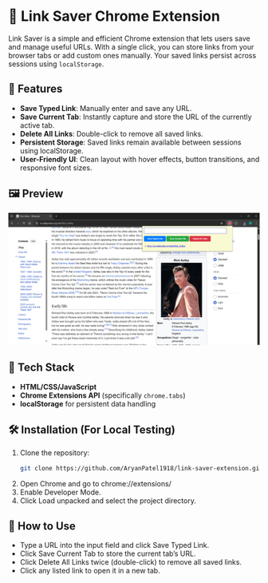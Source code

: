 # 🔖 Link Saver Chrome Extension

Link Saver is a simple and efficient Chrome extension that lets users save and manage useful URLs. With a single click, you can store links from your browser tabs or add custom ones manually. Your saved links persist across sessions using `localStorage`.

## 🚀 Features

- **Save Typed Link**: Manually enter and save any URL.
- **Save Current Tab**: Instantly capture and store the URL of the currently active tab.
- **Delete All Links**: Double-click to remove all saved links.
- **Persistent Storage**: Saved links remain available between sessions using localStorage.
- **User-Friendly UI**: Clean layout with hover effects, button transitions, and responsive font sizes.

## 🖼️ Preview

![screenshot](preview.png) <!-- Replace with actual screenshot if available -->

## 🧠 Tech Stack

- **HTML/CSS/JavaScript**
- **Chrome Extensions API** (specifically `chrome.tabs`)
- **localStorage** for persistent data handling

## 🛠️ Installation (For Local Testing)

1. Clone the repository:
   ```bash
   git clone https://github.com/AryanPatel1918/link-saver-extension.git
2. Open Chrome and go to chrome://extensions/
3. Enable Developer Mode.
4. Click Load unpacked and select the project directory.

## 🧪 How to Use
- Type a URL into the input field and click Save Typed Link.
- Click Save Current Tab to store the current tab’s URL.
- Click Delete All Links twice (double-click) to remove all saved links.
- Click any listed link to open it in a new tab.
